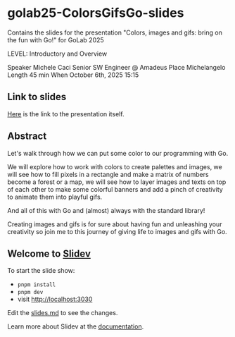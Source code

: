 # golab25-ColorsGifsGo-slides

Contains the slides for the presentation "Colors, images and gifs: bring on the fun with Go!" for GoLab 2025

LEVEL: Introductory and Overview

Speaker
Michele Caci
Senior SW Engineer @ Amadeus
Place
Michelangelo
Length
45 min
When
October 6th, 2025
15:15

## Link to slides

[Here](https://mcaci.github.io/golab25-ColorsGifsGo-slides) is the link to the presentation itself.

## Abstract

Let's walk through how we can put some color to our programming with Go.

We will explore how to work with colors to create palettes and images, we will see how to fill pixels in a rectangle and make a matrix of numbers become a forest or a map, we will see how to layer images and texts on top of each other to make some colorful banners and add a pinch of creativity to animate them into playful gifs.

And all of this with Go and (almost) always with the standard library!

Creating images and gifs is for sure about having fun and unleashing your creativity so join me to this journey of giving life to images and gifs with Go.

## Welcome to [Slidev](https://github.com/slidevjs/slidev)

To start the slide show:

- `pnpm install`
- `pnpm dev`
- visit <http://localhost:3030>

Edit the [slides.md](./slides.md) to see the changes.

Learn more about Slidev at the [documentation](https://sli.dev/).
